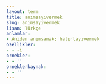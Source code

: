 ```yaml
---
layout: term
title: anımsayıvermek
slug: animsayivermek
lisan: Türkçe
anlamlar:
- Aniden anımsamak; hatırlayıvermek
ozellikler:
- - -i
ornekler:
- - ''
orneklerkaynak:
- - ''
---
```

